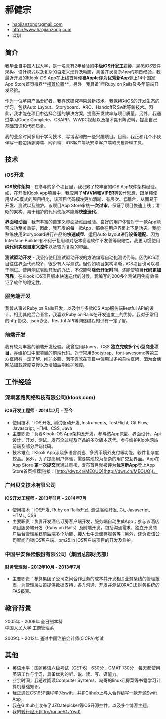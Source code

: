 # 郝健宗

 * <haojianzong@gmail.com>
 * <http://www.haojianzong.com>
 * 深圳

## 简介

我毕业自中国人民大学，是一名具有2年经验的**中级iOS开发工程师**，熟悉iOS软件架构、设计模式以及复杂的自定义控件及动画，具备开发复杂App的项目经验，我最近开发的Klook
iOS
App在上线首月便**被Apple评为优秀新App**登上14个国家App
Store首页推荐**[榜首位置](http://dwz.cn/MEOUQ)**。另外，我具备1年Ruby on Rails及多年前端开发经验。

作为一位苹果产品爱好者，我喜欢研究苹果最新技术。我保持对iOS的开发生态的学习，包括Auto
Layout、Storyboard、ARC、Handoff及Swift等新技术。因此，我才能在项目中选择合适的解决方案，提高开发效率与项目质量。另外，我通过学习Code Complete、CSAPP、WWDC视频以及技术期刊等资料，提高自己基础知识和代码质量。

我的业余时间多用于学习技术、写博客和做一些兴趣项目。目前，我正和几个小伙伴写一套包括服务端、网页端、iOS客户端及安卓客户端的房屋管理工具。

## 技术

### iOS开发

**iOS软件架构** - 在参与的多个项目里，我积累了较丰富的iOS App软件架构经验。如，在开发Klook App项目中，我应用了**MVVM和VIPER**等设计思想，跟单纯使用MVC模式的项目相比，该项目代码模块更加清晰、有层次、低耦合，从而易于开发、测试以及维护。该项目App Store审核**一次过审**，保证了项目快速上线；清晰的架构、易于维护的代码使版本能够**快速迭代**。

**界面和动画** - 我有丰富的自定义界面及动画经验。良好的用户体验对于一款App能否成功至关重要，因此，我开发的每一款App，都会在用户界面上下足功夫。我能熟练使用Storyboard进行产品的**快速成型**、运用Auto layout进行**设备适配**。因为Interface Builder有不利于复用和对版本管理软件不友善等局限性，我更习惯使用**纯代码实现自定义控件**以及较为复杂的界面。

**测试驱动开发** -
我坚持使用测试驱动开发的方法编写自动化测试代码。因为iOS项目往往界面代码较多，很少有人写测试。但假如项目架构清晰，iOS项目也可以易于测试。使用测试驱动开发的办法，不仅能够**降低开发时间**，还能使项目**代码更加可靠**。在Klook iOS项目版本快速迭代的时候，我编写的200多个测试用例有效保证了软件的稳定性。

### 服务端开发 ###

我曾从事过Ruby on Rails开发，以及参与多款iOS App服务端Restful API的设计。相比其他后台语言，我喜欢Ruby on Rails在开发速度上的优势。我对于常用的http协议、json协议、Restful API等网络编程知识有一定了解。

### 前端开发

我有较为丰富的前端开发经验。我曾应用jQuery、CSS **独立完成多个小型商业项目**，亦维护过中型项目的前端代码。对于常用Bootstrap、font-awesome等第三方框架有一定了解。如非必要，我不喜欢在项目中使用过多的前端框架，因为会使网站加载速度变慢以及增加后期维护难度。

## 工作经验

### 深圳客路网络科技有限公司(klook.com)

#### iOS开发工程师 - 2014年7月 - 至今

 * 使用技术：iOS 开发, 测试驱动开发, Instruments, TestFlight,  Git Flow, Javascript, HTML, CSS, Java
 * 主要职责：负责Klook iOS App架构及开发，参与该App原型、界面设计、Api设计、开发、测试、发布全过程及产品的多次版本迭代。参与维护Klook网站前端及部分后端代码。
 * 技术难点：Klook App涉及多语言浏览、多货币境外支付等功能，软件复杂度较高。另外，为了提高用户体验，需要实现较为复杂的用户交互界面。App在App Store **第一次提交**就通过审核，发布首月就被评为**优秀新App**登上App Store首页推荐(链接：[http://dwz.cn/MEOUQ](http://dwz.cn/MEOUQ))。

### 广州贝艾技术有限公司 

#### iOS开发工程师 - 2013年11月 - 2014年7月

 * 使用技术：iOS开发, Ruby on Rails开发, 测试驱动开发, Git, Javascript, HTML, CSS
 * 主要职责：负责开发酒店订房客户端开发，服务端自动生成App；参与该酒店项目服务端开发（Ruby on Rails）及前端开发，包括沟通需求、独立开发商户后台管理系统前后端多个功能、接入七牛云储存服务等；另外，还负责该公司智能门锁iOS客户端、pm25.in iOS客户端项目的开发及维护。

### 中国平安保险股份有限公司（集团总部财务部）

#### 财务管理岗 - 2012年10月 - 2013年7月

 * 主要职责：核算集团子公司之间合作业务的成本并开发相关业务条线的管理报表，为管理层决策提供数据支持，各方沟通、开发并测试ORACLE财务系统的FAS报表。

## 教育背景

2005年 - 2009年 全日制本科<br/>
中国人民大学 工商管理系<br />

2009年 - 2012年 通过中国注册会计师(CICPA)考试

## 其他
 * 英语水平：国家英语六级考试（CET-6） 630分，GMAT 730分，每天都使用英语工作与学习，具备优秀的听、说、读、写、译能力。
 * 业余时间，我通过阅读Computer Systems、鸟哥的linux私房菜等书籍学习计算机基础知识。
 * 我正通过CS193P课程学习swift，并在Github上与人合作编写一款开源Swift App。
 * 我在Github上发布了JZDatepicker等iOS开源控件，以及多个博客主题。
 * 我的[转行经历(http://qr.ae/GzYwd)](http://qr.ae/GzYwd)
